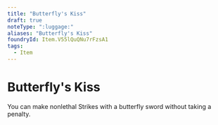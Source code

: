 ```yaml
---
title: "Butterfly's Kiss"
draft: true
noteType: ":luggage:"
aliases: "Butterfly's Kiss"
foundryId: Item.V55lQuQNu7rFzsA1
tags:
  - Item
---
```


# Butterfly's Kiss

You can make nonlethal Strikes with a butterfly sword without taking a penalty.
